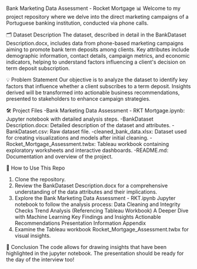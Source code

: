 Bank Marketing Data Assessment - Rocket Mortgage 📊
Welcome to my project repository where we delve into the direct marketing campaigns of a Portuguese banking institution, conducted via phone calls.

🗂 Dataset Description
The dataset, described in detail in the BankDataset Description.docx, includes data from phone-based marketing campaigns aiming to promote bank term deposits among clients. Key attributes include demographic information, contact details, campaign metrics, and economic indicators, helping to understand factors influencing a client's decision on term deposit subscription.

💡 Problem Statement
Our objective is to analyze the dataset to identify key factors that influence whether a client subscribes to a term deposit. Insights derived will be transformed into actionable business recommendations, presented to stakeholders to enhance campaign strategies.

🛠 Project Files
-Bank Marketing Data Assessment - RKT Mortgage.ipynb: Jupyter notebook with detailed analysis steps.
-BankDataset Description.docx: Detailed description of the dataset and attributes.
-BankDataset.csv: Raw dataset file.
-cleaned_bank_data.xlsx: Dataset used for creating visualizations and models after initial cleaning.
-Rocket_Mortgage_Assessment.twbx: Tableau workbook containing exploratory worksheets and interactive dashboards.
-README.md: Documentation and overview of the project.

🚀 How to Use This Repo
1) Clone the repository.
2) Review the BankDataset Description.docx for a comprehensive understanding of the data attributes and their implications.
3) Explore the Bank Marketing Data Assessment - RKT.ipynb Jupyter notebook to follow the analysis process:
	Data Cleaning and Integrity Checks
	Trend Analysis (Referencing Tableau Workbook)
	A Deeper Dive with Machine Learning
	Key Findings and Insights
	Actionable Recommendations
	Presentation Information
	Appendix
4) Examine the Tableau workbook Rocket_Mortgage_Assessment.twbx for visual insights.

📜 Conclusion
The code allows for drawing insights that have been highlighted in the jupyter notebook.
The presentation should be ready for the day of the interview too!






